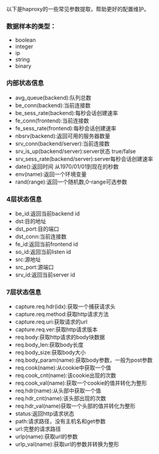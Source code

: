 以下是haproxy的一些常见参数提取，帮助更好的配置维护。

### 数据样本的类型：

* boolean
* integer
* ip
* string
* binary



### 内部状态信息

* avg_queue(backend):队列总数
* be_conn(backend):当前连接数
* be_sess_rate(backend):每秒会话创建速率
* fe_conn(frontend):当前连接数
* fe_sess_rate(frontend):每秒会话创建速率
* nbsrv(backend):返回可用的服务器数量
* srv_conn(backend/server):当前连接数
* srv_is_up(backend/server):server状态 true/false
* srv_sess_rate(backend/server):server每秒会话创建速率
* date():返回时间 从1970/01/01到现在的秒数
* env(name):返回一个环境变量
* rand(range):返回一个随机数,0-range可选参数


### 4层状态信息

* be_id:返回当前backend id
* dst:目的地址
* dst_port:目的端口
* dst_conn:当前连接数
* fe_id:返回当前frontend id
* so_id:返回当前listen id
* src:源地址
* src_port:源端口
* srv_id:返回当前server id


### 7层状态信息

* capture.req.hdr(idx):获取一个捕获请求头
* capture.req.method:获取http请求方法
* capture.req.uri:获取请求的url
* capture.req.ver:获取http请求版本
* req.body:获取http请求的body块数据
* req.body_len:获取body长度
* req.body_size:获取body大小
* req.body_param(name):获取body参数，一般为post参数
* req.cook(name):从cookie中获取一个值
* req.cook_cnt(name):该cookie出现的次数
* req.cook_val(name):获取一个cookie的值并转化为整形
* req.hdr(name):从头部中获取一个值
* req.hdr_cnt(name):该头部出现的次数
* req.hdr_val(name)获取一个头部的值并转化为整形
* status:返回http请求状态
* path:请求路径，没有主机名和get参数
* url:完整的请求路径
* urlp(name):获取url的参数
* urlp_val(name):获取url的参数并转换为整形